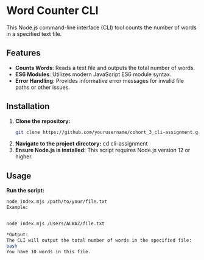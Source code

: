 # Word Counter CLI

This Node.js command-line interface (CLI) tool counts the number of words in a specified text file.

## Features

- **Counts Words**: Reads a text file and outputs the total number of words.
- **ES6 Modules**: Utilizes modern JavaScript ES6 module syntax.
- **Error Handling**: Provides informative error messages for invalid file paths or other issues.

## Installation

1. **Clone the repository:**
   ```bash
   git clone https://github.com/yourusername/cohort_3_cli-assignment.git

2. **Navigate to the project directory:**
     cd cli-assignment
3. **Ensure Node.js is installed:**
     This script requires Node.js version 12 or higher.

## Usage
**Run the script:**

```bash
node index.mjs /path/to/your/file.txt
Example:


node index.mjs /Users/ALWAZ/file.txt

*Output:
The CLI will output the total number of words in the specified file:
bash
You have 10 words in this file.
